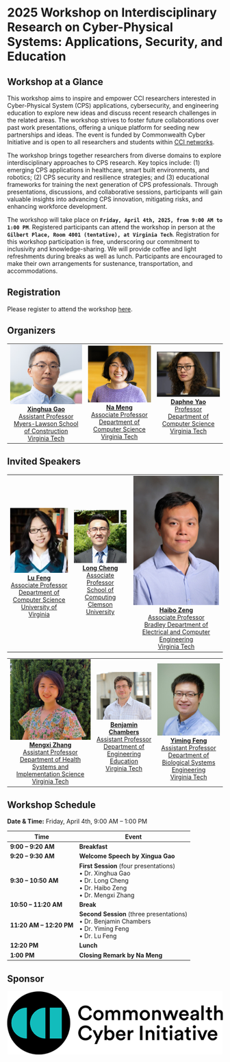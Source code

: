 # 2025 Workshop on Interdisciplinary Research on Cyber-Physical Systems: Applications, Security, and Education

## Workshop at a Glance
This workshop aims to inspire and empower CCI researchers interested in Cyber-Physical System (CPS) applications, cybersecurity, and engineering education to explore new ideas and discuss recent research challenges in the related areas. The workshop strives to foster future collaborations over past work presentations, offering a unique platform for seeding new partnerships and ideas. The event is funded by Commonwealth Cyber Initiative and is open to all researchers and students within [CCI networks](https://cyberinitiative.org/).

The workshop brings together researchers from diverse domains to explore interdisciplinary approaches to CPS research. Key topics include: (1) emerging CPS applications in healthcare, smart built environments, and robotics; (2) CPS security and resilience strategies; and (3) educational frameworks for training the next generation of CPS professionals. Through presentations, discussions, and collaborative sessions, participants will gain valuable insights into advancing CPS innovation, mitigating risks, and enhancing workforce development.

The workshop will take place on **`Friday, April 4th, 2025, from 9:00 AM to 1:00 PM`**. Registered participants can attend the workshop in person at the **`Gilbert Place, Room 4001 (tentative), at Virginia Tech`**.
Registration for this workshop participation is free, underscoring our commitment to inclusivity and knowledge-sharing. We will provide coffee and light refreshments during breaks as well as lunch. Participants are encouraged to make their own arrangements for sustenance, transportation, and accommodations.

## Registration
Please register to attend the workshop [here](https://docs.google.com/forms/d/e/1FAIpQLSe5cdHj8TLBz1V_uehZOWMdS8qpbYalDlOtEXAmT9Z1BCPWGA/viewform?usp=dialog).

## Organizers

<table>
  <tr>
    <td align="center">
      <a href="https://mlsoc.vt.edu/about/faculty-and-staff/xinghua-gao.html">
        <img src="image/gao.png" alt="gao" width="200"/><br />
        <strong>Xinghua Gao</strong><br />
        Assistant Professor<br />
        Myers-Lawson School of Construction<br />
        Virginia Tech
      </a>
    </td>
    <td align="center">
      <a href="https://people.cs.vt.edu/nm8247/">
        <img src="image/Meng.jpg" alt="Meng" width="200"/><br />
        <strong>Na Meng</strong><br />
        Associate Professor<br />
        Department of Computer Science<br />
        Virginia Tech
      </a>
    </td>
    <td align="center">
      <a href="https://people.cs.vt.edu/danfeng/">
        <img src="image/Yao.jpg" alt="Yao" width="200"/><br />
        <strong>Daphne Yao</strong><br />
        Professor<br />
        Department of Computer Science<br />
        Virginia Tech
      </a>
    </td>
  </tr>
</table>


## Invited Speakers

<table>
  <tr>
    <td align="center">
      <a href="https://engineering.virginia.edu/faculty/lu-feng">
        <img src="image/LuFeng.jpg" alt="LuFeng" width="200"/><br />
        <strong>Lu Feng</strong><br />
        Associate Professor<br />
        Department of Computer Science<br />
        University of Virginia
      </a>
    </td>
    <td align="center">
      <a href="https://people.computing.clemson.edu/~lcheng2/">
        <img src="image/LongChen.jpg" alt="LongChen" width="200"/><br />
        <strong>Long Cheng</strong><br />
        Associate Professor<br />
        School of Computing<br />
        Clemson University
      </a>
    </td>
    <td align="center">
      <a href="https://ece.vt.edu/people/profile/zeng.html">
        <img src="image/Haibozeng.jpg" alt="Haibozeng" width="200"/><br />
        <strong>Haibo Zeng</strong><br />
        Associate Professor<br />
        Bradley Department of Electrical and Computer Engineering<br />
        Virginia Tech
      </a>
    </td>
  </tr>
</table>


<table>
  <tr>
    <td align="center">
      <a href="https://experts.vt.edu/24861-mengxi-zhang">
        <img src="image/MengxiZhang.jpg" alt="MengxiZhang" width="200"/><br />
        <strong>Mengxi Zhang</strong><br />
        Assistant Professor<br />
        Department of Health Systems and Implementation Science<br />
        Virginia Tech
      </a>
    </td>
    <td align="center">
      <a href="https://enge.vt.edu/People/instructors-and-pop/benchambers.html">
        <img src="image/BenChambers.jpg" alt="BenChambers" width="200"/><br />
        <strong>Benjamin Chambers</strong><br />
        Assistant Professor<br />
        Department of Engineering Education<br />
        Virginia Tech
      </a>
    </td>
    <td align="center">
      <a href="https://www.bse.vt.edu/people/faculty/yiming-feng.html">
        <img src="image/YimingFeng.jpg" alt="YimingFeng" width="200"/><br />
        <strong>Yiming Feng</strong><br />
        Assistant Professor<br />
        Department of Biological Systems Engineering<br />
        Virginia Tech
      </a>
    </td>
  </tr>
</table>

## Workshop Schedule
**Date & Time:** Friday, April 4th, 9:00 AM – 1:00 PM

| Time                  | Event                                                                                                                                                                                                                                                            |
|-----------------------|------------------------------------------------------------------------------------------------------------------------------------------------------------------------------------------------------------------------------------------------------------------|
| **9:00 – 9:20 AM**    | **Breakfast**                                                                                                                                                                                                                                                    |
| **9:20 – 9:30 AM**    | **Welcome Speech by Xingua Gao**                                                                                                                                                                                                                                                      |
| **9:30 – 10:50 AM**   | **First Session** (four presentations) <br /> • Dr. Xinghua Gao <br /> • Dr. Long Cheng <br /> • Dr. Haibo Zeng <br /> • Dr. Mengxi Zhang                                                                                     |
| **10:50 – 11:20 AM**  | **Break**                                                                                                                                                                                                                                                        |
| **11:20 AM – 12:20 PM** | **Second Session** (three presentations) <br /> • Dr. Benjamin Chambers <br /> • Dr. Yiming Feng <br /> • Dr. Lu Feng                                                                                                                                           |
| **12:20 PM**          | **Lunch**                                                                                                                                                                                                                                                        |
| **1:00 PM**           | **Closing Remark by Na Meng**      

## Sponsor
[![CCI](image/cci.png)](https://cyberinitiative.org/)

